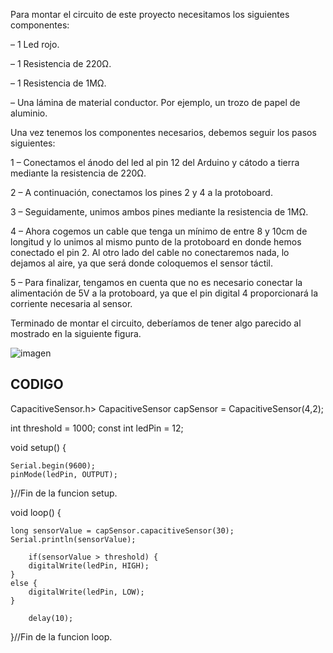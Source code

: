 Para montar el circuito de este proyecto necesitamos los siguientes componentes:

– 1 Led rojo.

– 1 Resistencia de 220Ω.

– 1 Resistencia de 1MΩ.

– Una lámina de material conductor. Por ejemplo, un trozo de papel de aluminio.

Una vez tenemos los componentes necesarios, debemos seguir los pasos siguientes:

1 – Conectamos el ánodo del led al pin 12 del Arduino y cátodo a tierra mediante la resistencia de 220Ω.

2 – A continuación, conectamos los pines 2 y 4 a la protoboard.

3 – Seguidamente, unimos ambos pines mediante la resistencia de 1MΩ.

4 – Ahora cogemos un cable que tenga un mínimo de entre 8 y 10cm de longitud y lo unimos al mismo punto de la protoboard en donde hemos conectado el pin 2. Al otro lado del cable no conectaremos nada, lo dejamos al aire, ya que será donde coloquemos el sensor táctil.

5 – Para finalizar, tengamos en cuenta que no es necesario conectar la alimentación de 5V a la protoboard, ya que el pin digital 4 proporcionará la corriente necesaria al sensor.

Terminado de montar el circuito, deberíamos de tener algo parecido al mostrado en la siguiente figura.

![imagen](https://user-images.githubusercontent.com/90753279/153162556-a6b0fb2f-b34c-4fbf-8fde-9d5869c94ba0.png)

  ## CODIGO
  
  CapacitiveSensor.h>
CapacitiveSensor capSensor = CapacitiveSensor(4,2);

int threshold = 1000;
const int ledPin = 12;

void setup() {

    Serial.begin(9600);
    pinMode(ledPin, OUTPUT);

}//Fin de la funcion setup.

void loop() {

    long sensorValue = capSensor.capacitiveSensor(30);
    Serial.println(sensorValue);

        if(sensorValue > threshold) {
        digitalWrite(ledPin, HIGH);
    }
    else {
        digitalWrite(ledPin, LOW);
    }

        delay(10);

}//Fin de la funcion loop.
